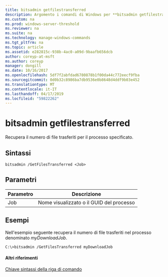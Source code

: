 ```yaml
---
title: bitsadmin getfilestransferred
description: Argomento i comandi di Windows per **bitsadmin getfilestransferred** -recupera il numero di file trasferito per il processo specificato.
ms.custom: na
ms.prod: windows-server-threshold
ms.reviewer: na
ms.suite: na
ms.technology: manage-windows-commands
ms.tgt_pltfrm: na
ms.topic: article
ms.assetid: e282815c-938b-4ac0-a09d-9baafb656dcb
author: coreyp-at-msft
ms.author: coreyp
manager: dongill
ms.date: 10/16/2017
ms.openlocfilehash: 5df7f2abfdad6780878b1f00da44c772eecf9fba
ms.sourcegitcommit: 0d0b32c8986ba7db9536e0b8648d4ddf9b03e452
ms.translationtype: MT
ms.contentlocale: it-IT
ms.lasthandoff: 04/17/2019
ms.locfileid: "59822262"
---
```

# <a name="bitsadmin-getfilestransferred"></a>bitsadmin getfilestransferred



Recupera il numero di file trasferiti per il processo specificato.

## <a name="syntax"></a>Sintassi

```
bitsadmin /GetFilesTransferred <Job>
```

## <a name="parameters"></a>Parametri

|Parametro|Descrizione|
|---------|-----------|
|Job|Nome visualizzato o il GUID del processo|

## <a name="BKMK_examples"></a>Esempi

Nell'esempio seguente recupera il numero di file trasferiti nel processo denominato *myDownloadJob*.
```
C:\>bitsadmin /GetFilesTransferred myDownloadJob
```

#### <a name="additional-references"></a>Altri riferimenti

[Chiave sintassi della riga di comando](command-line-syntax-key.md)